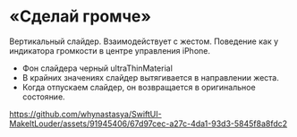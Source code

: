 # «Сделай громче»

Вертикальный слайдер. Взаимодействует с жестом. Поведение как у индикатора громкости в центре управления iPhone.

- Фон слайдера черный ultraThinMaterial
- В крайних значениях слайдер вытягивается в направлении жеста.
- Когда отпускаем слайдер, он возвращается в оригинальное состояние.

https://github.com/whynastasya/SwiftUI-MakeItLouder/assets/91945406/67d97cec-a27c-4da1-93d3-5845f8a8fdc2


